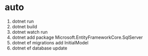 # auto

1. dotnet run
2. dotnet build
3. dotnet watch run
4. dotnet add package Microsoft.EntityFrameworkCore.SqlServer
5. dotnet ef migrations add InitialModel
6. dotnet ef database update